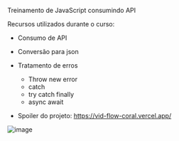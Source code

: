 Treinamento de JavaScript consumindo API

Recursos utilizados durante o curso:

* Consumo de API
* Conversão para json
* Tratamento de erros
  * Throw new error
  * catch
  * try catch finally
  * async await

* Spoiler do projeto: https://vid-flow-coral.vercel.app/ <br>

![image](https://github.com/JosanBehrends/VidFlow/assets/123435999/193b0e5f-30b6-4731-bf6c-3d459b113725)
